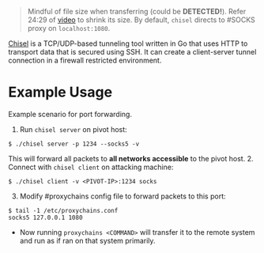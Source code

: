 >Mindful of file size when transferring (could be **DETECTED!**). Refer 24:29 of [video](https://www.youtube.com/watch?v=Yp4oxoQIBAM&t=1469s) to shrink its size.
>By default, `chisel` directs to #SOCKS proxy on `localhost:1080`.

[Chisel](https://github.com/jpillora/chisel) is a TCP/UDP-based tunneling tool written in Go that uses HTTP to transport data that is secured using SSH. It can create a client-server tunnel connection in a firewall restricted environment.
# Example Usage
Example scenario for port forwarding.
1. Run `chisel server` on pivot host:
```shell-session
$ ./chisel server -p 1234 --socks5 -v 
```
This will forward all packets to **all networks accessible** to the pivot host.
2. Connect with `chisel client` on attacking machine:
```shell-session
$ ./chisel client -v <PIVOT-IP>:1234 socks
```
3. Modify #proxychains config file to forward packets to this port:
```shell-session
$ tail -1 /etc/proxychains.conf 
socks5 127.0.0.1 1080
```
- Now running `proxychains <COMMAND>` will transfer it to the remote system and run as if ran on that system primarily.